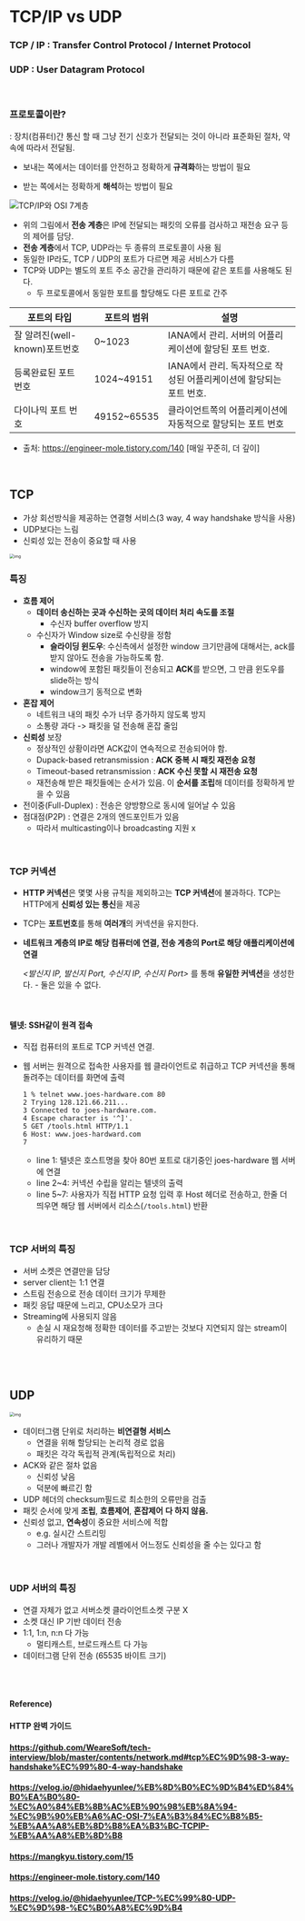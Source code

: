 # TCP/IP vs UDP

### TCP / IP : Transfer Control Protocol / Internet Protocol

### UDP : User Datagram Protocol

 <br>

### 프로토콜이란?

: 장치(컴퓨터)간 통신 할 때 그냥 전기 신호가 전달되는 것이 아니라 표준화된 절차, 약속에 따라서 전달됨.

* 보내는 쪽에서는 데이터를 안전하고 정확하게 **규격화**하는 방법이 필요

* 받는 쪽에서는 정확하게 **해석**하는 방법이 필요

  

![TCP/IP와 OSI 7계층](https://madplay.github.io/img/post/2018-02-04-network-tcp-udp-tcpip-1.png) 

* 위의 그림에서 **전송 계층**은 IP에 전달되는 패킷의 오류를 검사하고 재전송 요구 등의 제어를 담당.
* **전송 계층**에서 TCP, UDP라는 두 종류의 프로토콜이 사용 됨 
* 동일한 IP라도, TCP / UDP의 포트가 다르면 제공 서비스가 다름
* TCP와 UDP는 별도의 포트 주소 공간을 관리하기 때문에 같은 포트를 사용해도 된다.
  * 두 프로토콜에서 동일한 포트를 할당해도 다른 포트로 간주

| **포트의 타입**               | **포트의 범위** | **설명**                                                     |
| ----------------------------- | --------------- | ------------------------------------------------------------ |
| 잘 알려진(well-known)포트번호 | 0~1023          | IANA에서 관리. 서버의 어플리케이션에 할당된 포트 번호.       |
| 등록완료된 포트 번호          | 1024~49151      | IANA에서 관리. 독자적으로 작성된 어플리케이션에 할당되는 포트 번호. |
| 다이나믹 포트 번호            | 49152~65535     | 클라이언트쪽의 어플리케이션에 자동적으로 할당되는 포트 번호  |

* 출처: https://engineer-mole.tistory.com/140 [매일 꾸준히, 더 깊이]

<br>

## TCP

* 가상 회선방식을 제공하는 연결형 서비스(3 way, 4 way handshake 방식을 사용)
* UDP보다는 느림
* 신뢰성 있는 전송이 중요할 때 사용

<img src="https://github.com/WeareSoft/tech-interview/raw/master/contents/images/tcp-virtual-circuit.png" alt="img" style="zoom:50%;" /> 

### 특징

* **흐름 제어**
  * **데이터 송신하는 곳과 수신하는 곳의 데이터 처리 속도를 조절**
    * 수신자 buffer overflow 방지
  * 수신자가 Window size로 수신량을 정함
    * **슬라이딩 윈도우**: 수신측에서 설정한 window 크기만큼에 대해서는, ack를 받지 않아도 전송을 가능하도록 함.
    * window에 포함된 패킷들이 전송되고 **ACK**를 받으면, 그 만큼 윈도우를 slide하는 방식
    * window크기 동적으로 변화
* **혼잡 제어**
  * 네트워크 내의 패킷 수가 너무 증가하지 않도록 방지
  * 소통량 과다 -> 패킷을 덜 전송해 혼잡 줄임
* **신뢰성** 보장
  * 정상적인 상황이라면 ACK값이 연속적으로 전송되어야 함.
  * Dupack-based retransmission : **ACK 중복 시 패킷 재전송 요청**
  * Timeout-based retransmission : **ACK 수신 못할 시 재전송 요청**
  * 재전송해 받은 패킷들에는 순서가 있음. 이 **순서를 조립**해 데이터를 정확하게 받을 수 있음
* 전이중(Full-Duplex) : 전송은 양방향으로 동시에 일어날 수 있음
* 점대점(P2P) : 연결은 2개의 엔드포인트가 있음
  * 따라서 multicasting이나 broadcasting 지원 x

<br>

### TCP 커넥션

* **HTTP 커넥션**은 몇몇 사용 규칙을 제외하고는 **TCP 커넥션**에 불과하다. TCP는 HTTP에게 **신뢰성 있는 통신**을 제공

* TCP는 **포트번호**를 통해 **여러개**의 커넥션을 유지한다.

* **네트워크 계층의 IP로 해당 컴퓨터에 연결, 전송 계층의 Port로 해당 애플리케이션에 연결**

  *<발신지 IP, 발신지 Port, 수신지 IP, 수신지 Port>* 를 통해 **유일한 커넥션**을 생성한다. - 둘은 있을 수 없다.

<br>

#### 텔넷: SSH같이 원격 접속

* 직접 컴퓨터의 포트로 TCP 커넥션 연결.

* 웹 서버는 원격으로 접속한 사용자를 웹 클라이언트로 취급하고 TCP 커넥션을 통해 돌려주는 데이터를 화면에 출력

  ``` http
  1 % telnet www.joes-hardware.com 80
  2 Trying 128.121.66.211...
  3 Connected to joes-hardware.com.
  4 Escape character is '^]'.
  5 GET /tools.html HTTP/1.1
  6 Host: www.joes-hardward.com
  7 
  ```

  * line 1: 텔넷은 호스트명을 찾아 80번 포트로 대기중인 joes-hardware 웹 서버에 연결
  * line 2~4: 커넥션 수립을 알리는 텔넷의 출력
  * line 5~7: 사용자가 직접 HTTP 요청 입력 후 Host 헤더로 전송하고, 한줄 더 띄우면 해당 웹 서버에서 리소스(`/tools.html`) 반환

<br>

### TCP 서버의 특징

* 서버 소켓은 연결만을 담당
* server client는 1:1 연결
* 스트림 전송으로 전송 데이터 크기가 무제한
* 패킷 응답 때문에 느리고, CPU소모가 크다
* Streaming에 사용되지 않음
  * 손실 시 재요청해 정확한 데이터를 주고받는 것보다 지연되지 않는 stream이 유리하기 때문

<br><br>

## UDP

<img src="https://github.com/WeareSoft/tech-interview/raw/master/contents/images/udp-datagram.png" alt="img" style="zoom:50%;" /> 

* 데이터그램 단위로 처리하는 **비연결형 서비스**
  * 연결을 위해 할당되는 논리적 경로 없음
  * 패킷은 각각 독립적 관계(독립적으로 처리)
* ACK와 같은 절차 없음
  * 신뢰성 낮음
  * 덕분에 빠르긴 함
* UDP 헤더의 checksum필드로 최소한의 오류만을 검출
* 패킷 순서에 맞게 **조립**, **흐름제어**, **혼잡제어** **다 하지 않음.**
* 신뢰성 없고, **연속성**이 중요한 서비스에 적합
  * e.g. 실시간 스트리밍
  * 그러나 개발자가 개발 레벨에서 어느정도 신뢰성을 줄 수는 있다고 함

<br>

### UDP 서버의 특징

* 연결 자체가 없고 서버소켓 클라이언트소켓 구분 X
* 소켓 대신 IP 기반 데이터 전송
* 1:1, 1:n, n:n 다 가능
  * 멀티캐스트, 브로드캐스트 다 가능
* 데이터그램 단위 전송 (65535 바이트 크기)

<br><br>

#### Reference)

#### HTTP 완벽 가이드

#### https://github.com/WeareSoft/tech-interview/blob/master/contents/network.md#tcp%EC%9D%98-3-way-handshake%EC%99%80-4-way-handshake

#### https://velog.io/@hidaehyunlee/%EB%8D%B0%EC%9D%B4%ED%84%B0%EA%B0%80-%EC%A0%84%EB%8B%AC%EB%90%98%EB%8A%94-%EC%9B%90%EB%A6%AC-OSI-7%EA%B3%84%EC%B8%B5-%EB%AA%A8%EB%8D%B8%EA%B3%BC-TCPIP-%EB%AA%A8%EB%8D%B8

#### https://mangkyu.tistory.com/15

#### https://engineer-mole.tistory.com/140

#### https://velog.io/@hidaehyunlee/TCP-%EC%99%80-UDP-%EC%9D%98-%EC%B0%A8%EC%9D%B4

